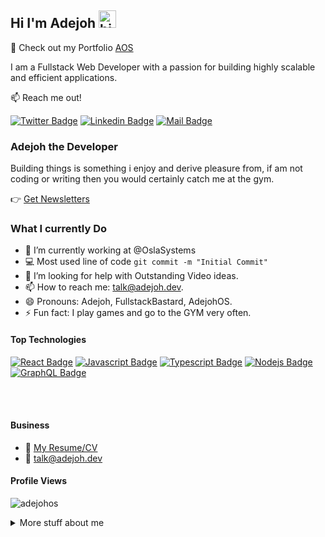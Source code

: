 ## Hi I'm Adejoh <img src="https://user-images.githubusercontent.com/1303154/88677602-1635ba80-d120-11ea-84d8-d263ba5fc3c0.gif" width="28px" height="28px" alt="hi">

🚀 Check out my Portfolio [AOS](https://wwwwportfolio-gamma-sand-73.vercel.app) 

I am a Fullstack Web Developer with a passion for building highly scalable and efficient applications.

:mailbox: Reach me out!

[![Twitter Badge](https://img.shields.io/badge/-@b_skilz-1ca0f1?style=flat&labelColor=1ca0f1&logo=twitter&logoColor=white&link=https://twitter.com/b_skilz)](https://twitter.com/Ipenywis) [![Linkedin Badge](https://img.shields.io/badge/-Adejoh-0e76a8?style=flat&labelColor=0e76a8&logo=linkedin&logoColor=white)](https://www.linkedin.com/in/islem-maboud/)  [![Mail Badge](https://img.shields.io/badge/-Adejoh-c0392b?style=flat&labelColor=c0392b&logo=gmail&logoColor=white)](mailto:talk@adejoh.dev)

### Adejoh the Developer
Building things is something i enjoy and derive pleasure from, if am not coding or writing then you would certainly catch me at the gym.

👉 [Get Newsletters](https://adejoh.dev/join-newsletter)


<!-- TODO: Add last video link -->

### What I currently Do

- 🔭 I’m currently working at @OslaSystems
- :computer: Most used line of code `git commit -m "Initial Commit"`
- 🤔 I’m looking for help with Outstanding Video ideas.
- 📫 How to reach me: talk@adejoh.dev.
- 😄 Pronouns: Adejoh, FullstackBastard, AdejohOS.
- ⚡ Fun fact: I play games and go to the GYM very often.

#### Top Technologies

<!-- TODO: Make technologies links takes you to repositories -->

[![React Badge](https://img.shields.io/badge/-React-61DBFB?style=for-the-badge&labelColor=black&logo=react&logoColor=61DBFB)](#) [![Javascript Badge](https://img.shields.io/badge/-Javascript-F0DB4F?style=for-the-badge&labelColor=black&logo=javascript&logoColor=F0DB4F)](#) [![Typescript Badge](https://img.shields.io/badge/-Typescript-007acc?style=for-the-badge&labelColor=black&logo=typescript&logoColor=007acc)](#) [![Nodejs Badge](https://img.shields.io/badge/-Nodejs-3C873A?style=for-the-badge&labelColor=black&logo=node.js&logoColor=3C873A)](#) [![GraphQL Badge](https://img.shields.io/badge/-GraphQl-e535ab?style=for-the-badge&labelColor=black&logo=node.js&logoColor=e535ab)](#)



<br />
<br />

#### Business
- :paperclip: [My Resume/CV](https://github.com/AdejohOS/AdejohOS/blob/master/resumes/resume%20v1.0.pdf)
- :email: talk@adejoh.dev



#### Profile Views 

<p align="left"> <img src="https://komarev.com/ghpvc/?username=adejohos&label=Profile%20views&color=0e75b6&style=flat" alt="adejohos" /> </p>

 
<details>


<!--START SECTION:waka -->
<!--END SECTION:waka -->

<summary>
  More stuff about me
</summary>

<br >

I love the community and also like to share knowledge.



<p><img align="left" src="https://github-readme-stats.vercel.app/api/top-langs?username=adejohos&show_icons=true&locale=en&layout=compact" alt="adejohos" /></p>

<p>&nbsp;<img align="center" src="https://github-readme-stats.vercel.app/api?username=adejohos&show_icons=true&locale=en&hide=prs" alt="adejohos" /></p>

<p><img align="center" src="https://github-readme-streak-stats.herokuapp.com/?user=adejohos&" alt="adejohos" /></p>

</details>
